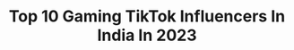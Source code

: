---
title: Top 10 Gaming TikTok Influencers In India In 2023
description: >-
  Find top gaming TikTok influencers in India in 2023. Most popular hashtags: #foryou #pubgmobile #tiktok #pubg.
platform: TikTok
hits: 123
text_top: Discover the best TikTok influencers on inBeat.
text_bottom: Our search engine holds 123 TikTok influencers like this in India for you to collaborate.
profiles:
  - username: "totalgaming_official"
    fullname: >-
      Total Gaming
    bio: >-
      Gaming Youtuber😂 Total Gaming Official Account 🇮🇳 YouTube 8.0+ Million Family
    location: "India"
    followers: 847100
    engagement: 1585
    commentsToLikes: 0.051902
    id: ckbbdo48t2ilf0j23al1uu6dt
    verified: true
    hashtags: "#pubgmobile, #freefire, #garenafreefire, #pubgindia"
  - username: "ego_gaming"
    fullname: >-
      Abhi gupta 🤘
    bio: >-
      gaming channel Instagram I'd - official_abhi_gamer
    location: "India"
    followers: 84700
    engagement: 1888
    commentsToLikes: 0.038304
    id: ckb9uyh4dtyqv0j23p4eq5k6t
    verified: false
    hashtags: "#tiktok, #pubgmobile, #beast617, #foryou"
  - username: "deepakbiswal9"
    fullname: >-
      🔥BisWas🔥
    bio: >-
      🔥HYPER _GAMING 🔥 😎PUBG LOVER 😎
    location: "India"
    followers: 34200
    engagement: 1863
    commentsToLikes: 0.021376
    id: ck99agvu7hj9t0j78dw62itsf
    verified: false
    hashtags: "#foryoupage, #pubgmoments, #m416lover, #tiktok"
  - username: "poojagupta_g"
    fullname: >-
      POOJA (便服) Ji GAMING
    bio: >-
      live in china Search :Pooja ji Gaming on YOUTUBE My youtube channel link 👇👇👇
    location: "India"
    followers: 103100
    engagement: 1045
    commentsToLikes: 0.016502
    id: cka9pgfaw6whf0i78xhcr8d8j
    verified: false
    hashtags: ""
  - username: "toxiccombatant"
    fullname: >-
      ToxicCombatant
    bio: >-
      PubgLover Gaming ID: ToxicCombatant PUBG ID: 5519790663
    location: "India"
    followers: 15900
    engagement: 1072
    commentsToLikes: 0.012923
    id: ckd6oqh75jfwh0j230oxahleo
    verified: false
    hashtags: "#jadsedardkomitao, #tomandjerry, #happynewyear, #emojidance"
  - username: "abhijeet062002"
    fullname: >-
      abhijeet👳kumar🎤
    bio: >-
      follow me ❤love you all 😘 Also Subscribe my YouTube gaming🎮 Channel,live soon
    location: "India"
    followers: 111500
    engagement: 1184
    commentsToLikes: 0.007019
    id: ckb911as9gyz00j2375p704fl
    verified: false
    hashtags: "#tiktokindia, #lifebuoykarona, #indiatiktoka, #indiachallenge"
  - username: "krontengaming_8243"
    fullname: >-
      Kronten Gaming
    bio: >-
      YouTube - Kronten Gaming Instagram- Kronten Gaming
    location: "India"
    followers: 234700
    engagement: 1212
    commentsToLikes: 0.003823
    id: ckal772hge3160i78fqnmz9x1
    verified: true
    hashtags: "#tips, #foryou, #pubgindia, #pubgm"
  - username: "___gaitonde___"
    fullname: >-
      ☠️BLACK🖤SOUL☠️
    bio: >-
      ❤️ GAMING CONTENT CREATOR ❤️ I'D :- 1023040279 Gmail: basusujal@gmail.com
    location: "India"
    followers: 493000
    engagement: 943
    commentsToLikes: 0.006979
    id: ckb9vnkitv0h30j233x2zoz8o
    verified: false
    hashtags: "#funney, #prosultan, #sujalbasu, #fteefire"
  - username: "thakur_shanuraghav"
    fullname: >-
      ⚔️🔥Royal Rajput🔥⚔️
    bio: >-
      Plz subscribe HAWK CLAW GAMING channel 👇🏻👇🏻👇🏻
    location: "India"
    followers: 39800
    engagement: 816
    commentsToLikes: 0.004613
    id: ckbkwmttssh4c0j235w2m28z2
    verified: false
    hashtags: "#tiktokvsyoutube, #tiktokindia, #halkclawgaming, #sharethecare"
  - username: "saee3112"
    fullname: >-
      íɑʍ꧁รค𝓮e
    bio: >-
       gaming lover 🎮 thankyou for visiting my profile🙏
    location: "India"
    followers: 13700
    engagement: 468
    commentsToLikes: 0.033927
    id: ck8s4xlgvdhts0j78rt51i2t9
    verified: false
    hashtags: "#game, #tiktok, #saee3112, #foryou"
---